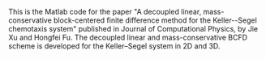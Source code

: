 This is the Matlab code for the paper "A decoupled linear, mass-conservative block-centered finite difference method for the Keller--Segel chemotaxis system" published in Journal of Computational Physics, by Jie Xu and Hongfei Fu.
The decoupled linear and mass-conservative BCFD scheme is developed for the Keller–Segel system in 2D and 3D.
